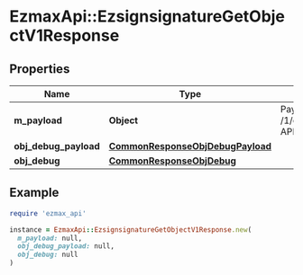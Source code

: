 # EzmaxApi::EzsignsignatureGetObjectV1Response

## Properties

| Name | Type | Description | Notes |
| ---- | ---- | ----------- | ----- |
| **m_payload** | **Object** | Payload for the /1/object/ezsignsignature/getObject API Request |  |
| **obj_debug_payload** | [**CommonResponseObjDebugPayload**](CommonResponseObjDebugPayload.md) |  | [optional] |
| **obj_debug** | [**CommonResponseObjDebug**](CommonResponseObjDebug.md) |  | [optional] |

## Example

```ruby
require 'ezmax_api'

instance = EzmaxApi::EzsignsignatureGetObjectV1Response.new(
  m_payload: null,
  obj_debug_payload: null,
  obj_debug: null
)
```

